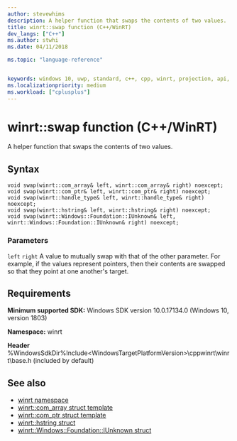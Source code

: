 ```yaml
---
author: stevewhims
description: A helper function that swaps the contents of two values.
title: winrt::swap function (C++/WinRT)
dev_langs: ["C++"]
ms.author: stwhi
ms.date: 04/11/2018

ms.topic: "language-reference"


keywords: windows 10, uwp, standard, c++, cpp, winrt, projection, api, reference, swap
ms.localizationpriority: medium
ms.workload: ["cplusplus"]
---
```


# winrt::swap function (C++/WinRT)

A helper function that swaps the contents of two values.

## Syntax
```cppwinrt
void swap(winrt::com_array& left, winrt::com_array& right) noexcept;
void swap(winrt::com_ptr& left, winrt::com_ptr& right) noexcept;
void swap(winrt::handle_type& left, winrt::handle_type& right) noexcept;
void swap(winrt::hstring& left, winrt::hstring& right) noexcept;
void swap(winrt::Windows::Foundation::IUnknown& left, winrt::Windows::Foundation::IUnknown& right) noexcept;
```

### Parameters
`left` `right`
A value to mutually swap with that of the other parameter. For example, if the values represent pointers, then their contents are swapped so that they point at one another's target.

## Requirements
**Minimum supported SDK:** Windows SDK version 10.0.17134.0 (Windows 10, version 1803)

**Namespace:** winrt

**Header** %WindowsSdkDir%Include\<WindowsTargetPlatformVersion>\cppwinrt\winrt\base.h (included by default)

## See also 
* [winrt namespace](winrt.md)
* [winrt::com_array struct template](com-array.md)
* [winrt::com_ptr struct template](com-ptr.md)
* [winrt::hstring struct](hstring.md)
* [winrt::Windows::Foundation::IUnknown struct](windows-foundation-iunknown.md)
